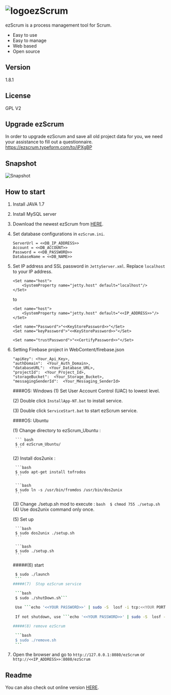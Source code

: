 ![logo](https://raw.githubusercontent.com/ezScrum/ezScrum/master/WebContent/images/readme/ezscrum_log_big.png)ezScrum
=======

ezScrum is a process management tool for Scrum.

- Easy to use
- Easy to manage
- Web based
- Open source


Version
------------
1.8.1


License
------------
GPL V2


Upgrade ezScrum
------------
In order to upgrade ezScrum and save all old project data for you, we need your assistance to fill out a questionnaire.
[https://ezscrum.typeform.com/to/iPXgBP
](https://ezscrum.typeform.com/to/iPXgBP "https://ezscrum.typeform.com/to/iPXgBP")

Snapshot
------------
![Snapshot](https://raw.githubusercontent.com/ezScrum/ezScrum/master/WebContent/images/readme/snapshot.png)


How to start
------------
1. Install JAVA 1.7
2. Install MySQL server
3. Download the newest ezScrum from <a href="https://sourceforge.net/projects/ezscrum/">HERE</a>.
4. Set database configurations in ```ezScrum.ini```.

    ```
    ServerUrl = <<DB_IP_ADDRESS>>
    Account = <<DB_ACCOUNT>>
    Password = <<DB_PASSWORD>>
    DatabaseName = <<DB_NAME>>
    ```

5. Set IP address and SSL password in ```JettyServer.xml```. Replace ``localhost`` to your IP address.

    ```
    <Set name="host">
        <SystemProperty name="jetty.host" default="localhost"/>
    </Set>
    ```

    to

    ```
    <Set name="host">
        <SystemProperty name="jetty.host" default="<<IP_ADDRESS>>"/>
    </Set>
    ```
    
    ```
    <Set name="Password">"<<KeyStorePassword>>"</Set>
	<Set name="keyPassword">"<<KeyStorePassword>>"</Set>
    
    <Set name="trustPassword">"<<CertifyPassword>>"</Set>
    ```
    
6. Setting Firebase project in WebContent/firebase.json 

	 ```
    "apiKey": <Your_Api_Key>,
	"authDomain":  <Your_Auth_Domain>,
	"databaseURL":  <Your_Database_URL>,
	"projectId":  <Your_Project_Id>,
	"storageBucket":  <Your_Storage_Bucket>,
	"messagingSenderId":  <Your_Messaging_SenderId>
    ```


	####OS: Windows
    (1) Set User Account Control (UAC) to lowest level.

    (2) Double click ```InstallApp-NT.bat``` to install service.

    (3) Double click ```ServiceStart.bat``` to start ezScrum service.

    ####OS: Ubuntu

	(1) Change directory to ezScrum_Ubuntu : 
	
	    ``` bash
	    $ cd ezScrum_Ubuntu/
	    ```
	
	(2) Install dos2unix : 

		```bash
		$ sudo apt-get install tofrodos
		```
	
		```bash
		$ sudo ln -s /usr/bin/fromdos /usr/bin/dos2unix
		```
	(3) Change ./setup.sh mod to execute : 
		```bash 
	    $ chmod 755 ./setup.sh
	    ```
	(4) Use dos2unix command only once.

	(5) Set up
	
		```bash
		$ sudo dos2unix ./setup.sh
		```
		
		```bash
		$ sudo ./setup.sh
		```
    #####(6) start

	  ```bash
	   $ sudo ./launch
	   ```
	#####(7)  Stop ezScrum service

	   ```bash
	   $ sudo ./shutDown.sh```
	   
	   Use ```echo '<<YOUR PASSWORD>>' | sudo -S  losf -i tcp:<<YOUR PORT NUMBER>> -s tcp:listen``` to check whether ezScrum already shutdown.
       
       If not shutdown, use ```echo '<<YOUR PASSWORD>>' | sudo -S  losf -i tcp:<<YOUR PORT NUMBER>> -s tcp:listen``` to get pid, then use ```sudo kill -9 <<YOUR　PID>>``` to shutdown.
	
	#####(8) remove ezScrum

	   ```bash
	   $ sudo ./remove.sh
	   ```
6. Open the browser and go to ``http://127.0.0.1:8080/ezScrum`` or ``http://<<IP_ADDRESS>>:8080/ezScrum``

Readme
----------
You can also check out online version <a href="https://github.com/ezScrum/ezScrum/blob/master/README.md">HERE</a>.
